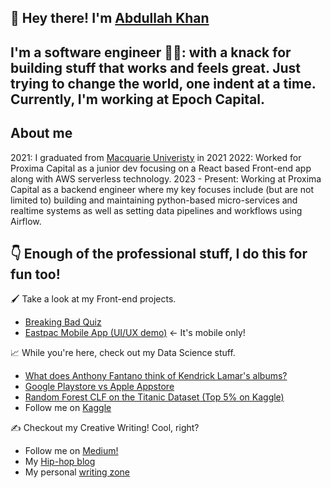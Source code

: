 ## :wave: Hey there! I'm [Abdullah Khan](https://sochmoreblog.netlify.app)

## I'm a software engineer 🧑‍💻: with a knack for building stuff that works and feels great. Just trying to change the world, one indent at a time. Currently, I'm working at Epoch Capital.

## About me
2021: I graduated from [Macquarie Univeristy](https://www.mq.edu.au/) in 2021
2022: Worked for Proxima Capital as a junior dev focusing on a React based Front-end app along with AWS serverless technology.
2023 - Present: Working at Proxima Capital as a backend engineer where my key focuses include (but are not limited to) building and maintaining python-based micro-services and realtime systems as well as setting data pipelines and workflows using Airflow.


## 👇 Enough of the professional stuff, I do this for fun too!

🖌️ Take a look at my Front-end projects.
- [Breaking Bad Quiz](breakingbadquiz.netlify.app)
- [Eastpac Mobile App (UI/UX demo)](eastpac.netlify.app) <- It's mobile only!

📈 While you're here, check out my Data Science stuff.
* [What does Anthony Fantano think of Kendrick Lamar's albums?](https://sochmoreblog.netlify.app/project/needledrop-sentiment-analysis)
* [Google Playstore vs Apple Appstore](https://www.kaggle.com/kendrake6/google-playstore-vs-apple-app-store-eda)
* [Random Forest CLF on the Titanic Dataset (Top 5% on Kaggle)](https://www.kaggle.com/kendrake6/random-forest-clf-on-the-titanic-dataset)
* Follow me on [Kaggle](https://www.kaggle.com/kendrake6)

✍️ Checkout my Creative Writing! Cool, right?
* Follow me on [Medium!](https://kendrake6.medium.com/)
* My [Hip-hop blog](https://sochmore.wordpress.com/)
* My personal [writing zone](https://sochmoreblog.netlify.app/post)
